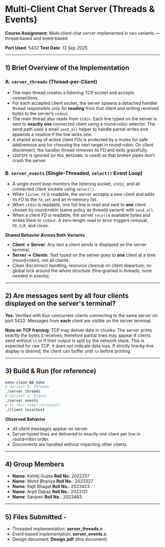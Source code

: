 # Multi‑Client Chat Server (Threads & Events)

**Course Assignment**: Multi‑client chat server implemented in two variants — thread‑based and event‑based.

**Port Used**: 5432
**Test Date**: 13 Sep 2025

---

## 1) Brief Overview of the Implementation

### A. `server_threads` (Thread‑per‑Client)

* The main thread creates a listening TCP socket and accepts connections.
* For each accepted client socket, the server spawns a detached handler thread responsible only for **reading** from that client and writing received bytes to the server’s `stdout`.
* The main thread also reads from `stdin`. Each line typed on the server is sent to **exactly one** connected client using a round‑robin selector. The send path uses a small `send_all` helper to handle partial writes and appends a newline if the line lacks one.
* A shared array of active client FDs is protected by a mutex for safe add/remove and for choosing the next target in round‑robin. On client disconnect, the handler thread removes its FD and exits gracefully.
* `SIGPIPE` is ignored (or `MSG_NOSIGNAL` is used) so that broken pipes don’t crash the server.

### B. `server_events` (Single‑Threaded, `select()` Event Loop)

* A single event loop monitors the listening socket, `stdin`, and all connected client sockets using `select()`.
* When `listen_fd` is readable, the server accepts a new client and adds its FD to the `fd_set` and an in‑memory list.
* When `stdin` is readable, one full line is read and sent to **one** client chosen by round‑robin (same policy as threads variant) with `send_all`.
* When a client FD is readable, the server `recv()`s available bytes and writes them to `stdout`. A zero‑length read or error triggers removal, `FD_CLR`, and close.

**Shared Behavior Across Both Variants**

* **Client → Server**: Any text a client sends is displayed on the server terminal.
* **Server → Clients**: Text typed on the server goes to **one** client at a time (round‑robin), not all clients.
* Clean disconnect handling; resource cleanup on client departure; no global lock around the whole structure (fine‑grained in threads; none needed in events).

---

## 2) Are messages sent by all four clients displayed on the server's terminal?

**Yes.** Verified with four concurrent clients connecting to the same server on port 5432. Messages from **each** client are visible on the server terminal.

**Note on TCP framing**: TCP may deliver data in chunks. The server prints exactly the bytes it receives; therefore partial lines may appear if clients send without `\n` or if their output is split by the network stack. This is expected for raw TCP; it does not indicate data loss. If strictly line‑by‑line display is desired, the client can buffer until `\n` before printing.

---

## 3) Build & Run (for reference)

```bash
make clean && make
# Variant 1: Threads
./server_threads
# Variant 2: Events
./server_events
# In four other terminals
./client localhost
```

**Observed Behavior**

* All client messages appear on server.
* Server‑typed lines are delivered to exactly one client per line in round‑robin order.
* Disconnects are handled without impacting other clients.

---

## 4) Group Members

* **Name**: Kshitij Gupta
  **Roll No.**:2022257
* **Name**: Mohit Bhariya
  **Roll No.**: 2023327
* **Name**: Rajit Bhagat
  **Roll No.**: 2023423
* **Name**: Arpit Dabas
  **Roll No.**: 2023131
* **Name**: Sanjeev
  **Roll No.**: 2023483


---

## 5) Files Submitted - 

* Threaded implementation: **server\_threads.c**
* Event‑based implementation: **server\_events.c**
* Design document: **Design.pdf** (this document)


